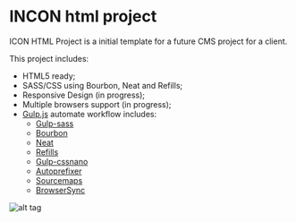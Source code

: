 # INCON html project

<p>ICON HTML Project is a initial template for a future CMS project for a client.</p>
<p>This project includes:</p>

- HTML5 ready;
- SASS/CSS using Bourbon, Neat and Refills;
- Responsive Design (in progress);
- Multiple browsers support (in progress);
- <a href='http://gulpjs.com/' target='_blank'>Gulp.js</a> automate workflow includes:
    - <a href="https://github.com/dlmanning/gulp-sass" target='_blank'>Gulp-sass</a>
    - <a href='http://bourbon.io/' target='_blank'>Bourbon</a>
    - <a href='http://neat.bourbon.io/' target='_blank'>Neat</a>
    - <a href='http://refills.bourbon.io/' target='_blank'>Refills</a>
    - <a href='https://github.com/ben-eb/gulp-cssnano' target='_blank'>Gulp-cssnano</a>
    - <a href='https://github.com/sindresorhus/gulp-autoprefixer' target='_blank'>Autoprefixer</a>
    - <a href='https://github.com/floridoo/gulp-sourcemaps' target='_blank'>Sourcemaps</a>
    - <a href='https://github.com/BrowserSync/browser-sync' target='_blank'>BrowserSync</a>

![alt tag](http://i.giphy.com/LBb82vh7x87de.gif)
